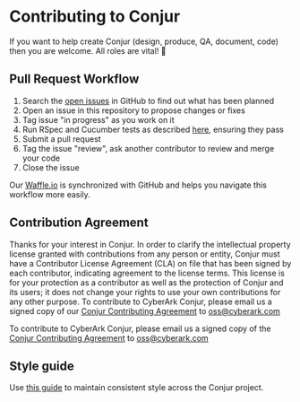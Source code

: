 # Contributing to Conjur

If you want to help create Conjur (design, produce, QA, document, code) then you are welcome. All roles are vital! :pray:

## Pull Request Workflow

1. Search the [open issues][waffle] in GitHub to find out what has been planned
2. Open an issue in this repository to propose changes or fixes
3. Tag issue "in progress" as you work on it
4. Run RSpec and Cucumber tests as described [here][tests], ensuring they pass
5. Submit a pull request
6. Tag the issue "review", ask another contributor to review and merge your code
7. Close the issue

Our [Waffle.io][waffle] is synchronized with GitHub and helps you navigate this workflow more easily.

## Contribution Agreement

Thanks for your interest in Conjur. In order to clarify the intellectual property license granted with contributions from any person or entity, Conjur must have a Contributor License Agreement (CLA) on file that has been signed by each contributor, indicating agreement to the license terms. This license is for your protection as a contributor as well as the protection of Conjur and its users; it does not change your rights to use your own contributions for any other purpose. To contribute to CyberArk Conjur, please email us a signed copy of our [Conjur Contributing Agreement](https://github.com/cyberark/conjur/Contributing_OSS/CyberArk_Open_Source_Contributor_Agreement.rtf) to <a href="oss@cyberark.com">oss@cyberark.com</a>

To contribute to CyberArk Conjur, please email us a signed copy of the [Conjur Contributing Agreement](https://github.com/cyberark/conjur/Contributing_OSS/CyberArk_Open_Source_Contributor_Agreement.rtf) to <a href="oss@cyberark.com">oss@cyberark.com</a>

## Style guide

Use [this guide][style] to maintain consistent style across the Conjur project.

[style]: STYLE.md
[tests]: README.md#Testing
[waffle]: https://waffle.io/cyberark/conjur
